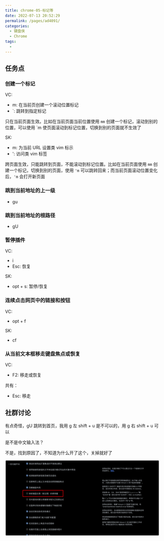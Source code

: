 ```yaml
---
title: chrome-05-标记等
date: 2022-07-13 20:52:29
permalink: /pages/ad4091/
categories:
  - 键盘侠
  - Chrome
tags:
  -
---
```


## 任务点

### 创建一个标记

VC:

- m: 在当前页创建一个滚动位置标记
- `: 跳转到指定标记

只在当前页面生效。比如在当前页面当前位置使用 `mm` 创建一个标记，滚动到别的位置，可以使用 \`m 使页面滚动到标记位置，切换到别的页面就不生效了

SK:

- m: 为当前 URL 设置类 vim 标示
- ': 访问类 vim 标签

跨页面生效，只能跳转到页面，不能滚动到标记位置。比如在当前页面使用 `mm` 创建一个标记，切换到别的页面，使用 `'m` 可以跳转回来；而当前页面滚动位置变化后，`'m` 会打开新页面

### 跳到当前地址的上一级

- gu

### 跳到当前地址的根路径

- gU

### 暂停插件

VC:

- i
- Esc: 恢复

SK:

- opt + s: 暂停/恢复

### 连续点击网⻚中的链接和按钮

VC:

- opt + f

SK:

- cf

### 从当前文本框移走键盘焦点或恢复

VC:

- F2: 移走或恢复

共有：

- Esc: 移走

## 社群讨论

有点奇怪，gU 跳转到首页，我用 g 左 shift + u 是不可以的，用 g 右 shift + u 可以

是不是中文输入法？

不是，找到原因了，不知道为什么开了这个，关掉就好了

![](../../.vuepress/public/img/chrome/030.png)

